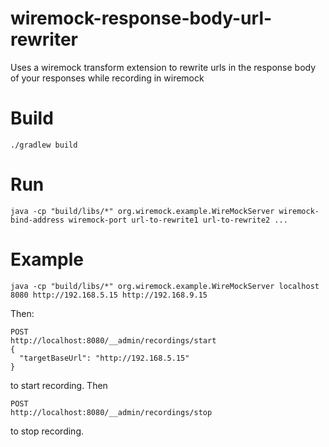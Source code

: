 # wiremock-response-body-url-rewriter
Uses a wiremock transform extension to rewrite urls in the response body of your responses while recording in wiremock

# Build

`./gradlew build`

# Run

```
java -cp "build/libs/*" org.wiremock.example.WireMockServer wiremock-bind-address wiremock-port url-to-rewrite1 url-to-rewrite2 ...
```

# Example

```
java -cp "build/libs/*" org.wiremock.example.WireMockServer localhost 8080 http://192.168.5.15 http://192.168.9.15 
```

Then:
```
POST
http://localhost:8080/__admin/recordings/start
{
  "targetBaseUrl": "http://192.168.5.15"
}
```

to start recording. Then

```
POST
http://localhost:8080/__admin/recordings/stop
```

to stop recording.
